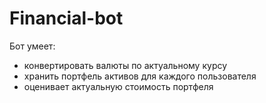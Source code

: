 # Financial-bot

Бот умеет:
- конвертировать валюты по актуальному курсу
- хранить портфель активов для каждого пользователя
- оценивает актуальную стоимость портфеля
